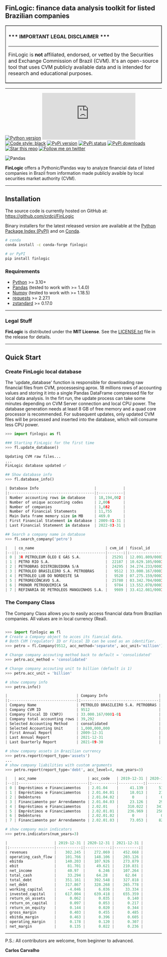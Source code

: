 ## FinLogic: finance data analysis toolkit for listed Brazilian companies


<table border=1 cellpadding=10><tr><td>

#### \*\*\* IMPORTANT LEGAL DISCLAIMER \*\*\*

---

FinLogic is **not** affiliated, endorsed, or vetted by the Securities and Exchange Commission of Brazil (CVM). It's an open-source tool that uses CVM publicly available data and is intended for research and educational purposes.

</td></tr></table>

---

<a target="new" href="https://pypi.python.org/pypi/finlogic"><img border=0 src="https://img.shields.io/badge/python-3.10+-blue.svg?style=flat" alt="Python version"></a>
[![GitHub license](https://badgen.net/github/license/Naereen/Strapdown.js)](https://github.com/Naereen/StrapDown.js/blob/master/LICENSE)
[![Code style: black](https://img.shields.io/badge/code%20style-black-000000.svg)](https://github.com/psf/black)
<a target="new" href="https://pypi.python.org/pypi/finlogic"><img border=0 src="https://img.shields.io/pypi/v/finlogic.svg?maxAge=60%" alt="PyPi version"></a>
<a target="new" href="https://pypi.python.org/pypi/finlogic"><img border=0 src="https://img.shields.io/pypi/status/finlogic.svg?maxAge=60" alt="PyPi status"></a>
<a target="new" href="https://pypi.python.org/pypi/finlogic"><img border=0 src="https://img.shields.io/pypi/dm/finlogic.svg?maxAge=2592000&label=installs&color=%2327B1FF" alt="PyPi downloads"></a>
<a target="new" href="https://github.com/crdcj/FinLogic"><img border=0 src="https://img.shields.io/github/stars/crdcj/FinLogic.svg?style=social&label=Star&maxAge=60" alt="Star this repo"></a>
<a target="new" href="https://twitter.com/CRCarvalhoJ"><img border=0 src="https://img.shields.io/twitter/follow/CRCarvalhoJ.svg?style=social&label=Follow&maxAge=60" alt="Follow me on twitter"></a>


![Pandas](https://img.shields.io/badge/pandas-%23150458.svg?style=for-the-badge&logo=pandas&logoColor=white)

**FinLogic** offers a Pythonic/Pandas way to analyze financial data of listed companies in Brazil from information made publicly avaible by local securities market authority (CVM).

---

## Installation

The source code is currently hosted on GitHub at:
https://github.com/crdcj/FinLogic

Binary installers for the latest released version are available at the [Python
Package Index (PyPI)](https://pypi.org/project/finlogic) and on [Conda](https://anaconda.org/conda-forge/finlogic).

```sh
# conda
conda install -c conda-forge finlogic 
```

```sh
# or PyPI
pip install finlogic
```

### Requirements

-   [Python](https://www.python.org) \>= 3.10+
-   [Pandas](https://github.com/pydata/pandas) (tested to work with \>= 1.4.0)
-   [Numpy](http://www.numpy.org) (tested to work with \>= 1.18.5)
-   [requests](http://docs.python-requests.org/en/master/) \>= 2.27.1
-   [zstandard](https://pypi.org/project/zstandard/) \>= 0.17.0

---

### Legal Stuff

**FinLogic** is distributed under the **MIT License**. See the [LICENSE.txt](./LICENSE.txt) file in the release for details.

---

## Quick Start

### Create FinLogic local database

The 'update_database' function is responsible for downloading raw financial files from CVM, processesing aprox. 18 millions rows of accounting values and storing it into a single Pandas DataFrame compressed file for local data analysis.
In the firt run, the update process can take some minutes depending on CVM Server connection and local CPU power. The database generation needs at least 8 GB of free memory and a quad core processor is recommended.
For subsequent updates, only updated CVM files will be processed and inserted into the database, which will consume less CPU power.

```python
>>> import finlogic as fl

### Starting FinLogic for the first time
>>> fl.update_database()

Updating CVM raw files...
...
FinLogic database updated ✅

## Show database info
>>> fl.database_info()

| Database Info                         |            |
|:--------------------------------------|:-----------|
| Number accounting rows in database    | 18,194,002 |
| Number of unique accounting codes     | 2,006      |
| Number of companies                   | 1,082      |
| Number of Financial Statements        | 11,755     |
| Main Data frame memory size in MB     | 469.0      |
| First Financial Statement in database | 2009-01-31 |
| Last Financial Statement in database  | 2022-03-31 |

## Search a company name in database
>>> fl.search_company('petro')

|   | co_name                                | cvm_id | fiscal_id          |
|--:|:---------------------------------------|-------:|:-------------------|
| 0 | 3R PETROLEUM ÓLEO E GÁS S.A.           |  25291 | 12.091.809/0001-55 |
| 1 | PETRO RIO S.A.                         |  22187 | 10.629.105/0001-68 |
| 2 | PETROBRAS DISTRIBUIDORA S/A            |  24295 | 34.274.233/0001-02 |
| 3 | PETROLEO BRASILEIRO S.A. PETROBRAS     |   9512 | 33.000.167/0001-01 |
| 4 | PETROLEO LUB DO NORDESTE SA            |   9520 | 07.275.159/0001-68 |
| 5 | PETRORECÔNCAVO S.A.                    |  25780 | 03.342.704/0001-30 |
| 6 | PRONOR PETROQUIMICA SA                 |   9784 | 13.552.070/0001-02 |
| 7 | REFINARIA DE PETROLEOS MANGUINHOS S.A. |   9989 | 33.412.081/0001-96 |
```

### The Company Class

The Company Class allows you to easily access financial data from Brazilian companies. All values are in local currency (Real).
```python

>>> import finlogic as fl
# Create a Company object to acces its fiancial data.
# Both CVM (regulator) ID or Fiscal ID can be used as an identifier.
>>> petro = fl.Company(9512, acc_method='separate', acc_unit='million')

# Change company accouting method back to default = 'consolidated'
>>> petro.acc_method = 'consolidated'

# Change company accouting unit to billion (default is 1)
>>> petro.acc_unit = 'billion'

# show company info
>>> petro.info()

|                               | Company Info                       |
|:------------------------------|:-----------------------------------|
| Company Name                  | PETROLEO BRASILEIRO S.A. PETROBRAS |
| Company CVM ID                | 9512                               |
| Company Fiscal ID (CNPJ)      | 33.000.167/0001-01                 |
| Company total accounting rows | 39,292                             |
| Selected Accounting Method    | consolidated                       |
| Selected Accounting Unit      | 1,000,000,000                      |
| First Annual Report           | 2009-12-31                         |
| Last Annual Report            | 2021-12-31                         |
| Last Quarterly Report         | 2021-09-30                         |

# show company assets in Brazilian currency 
>>> petro.report(report_type='assets')
...
# show company liabilities with custom arguments
>>> petro.report(report_type='debt', acc_level=4, num_years=3)

|   | acc_name                       | acc_code   | 2019-12-31 | 2020-12-31 | 2021-12-31 |
|--:|:-------------------------------|:-----------|-----------:|-----------:|-----------:|
| 0 | Empréstimos e Financiamentos   | 2.01.04    |     41.139 |     51.364 |     50.631 |
| 1 | Empréstimos e Financiamentos   | 2.01.04.01 |     18.013 |     21.751 |     20.316 |
| 2 | Debêntures                     | 2.01.04.02 |      0     |      0     |      0     |
| 3 | Financiamento por Arrendamento | 2.01.04.03 |     23.126 |     29.613 |     30.315 |
| 4 | Empréstimos e Financiamentos   | 2.02.01    |    310.022 |    341.184 |    277.187 |
| 5 | Empréstimos e Financiamentos   | 2.02.01.01 |    236.969 |    258.287 |    178.908 |
| 6 | Debêntures                     | 2.02.01.02 |      0     |      0     |      0     |
| 7 | Financiamento por Arrendamento | 2.02.01.03 |     73.053 |     82.897 |     98.279 |

# show company main indicators
>>> petro.indicators(num_years=3)

|                     | 2019-12-31 | 2020-12-31 | 2021-12-31 |
|:--------------------|-----------:|-----------:|-----------:|
| revenues            |    302.245 |    272.069 |    452.668 |
| operating_cash_flow |    101.766 |    148.106 |    203.126 |
| ebitda              |    140.203 |    107.926 |    273.879 |
| ebit                |     81.701 |     49.621 |    210.831 |
| net_income          |     40.97  |      6.246 |    107.264 |
| total_cash          |     33.294 |     64.28  |     62.04  |
| total_debt          |    351.161 |    392.548 |    327.818 |
| net_debt            |    317.867 |    328.268 |    265.778 |
| working_capital     |     -4.046 |      6.036 |     33.334 |
| invested_capital    |    617.004 |    639.418 |    655.359 |
| return_on_assets    |      0.062 |      0.035 |      0.140 |
| return_on_capital   |      0.097 |      0.053 |      0.217 |
| return_on_equity    |      0.144 |      0.020 |      0.344 |
| gross_margin        |      0.403 |      0.455 |      0.485 |
| ebitda_margin       |      0.463 |      0.396 |      0.605 |
| operating_margin    |      0.178 |      0.120 |      0.307 |
| net_margin          |      0.135 |      0.022 |      0.236 |
```

---

P.S.: All contributors are welcome, from beginner to advanced.

**Carlos Carvalho**